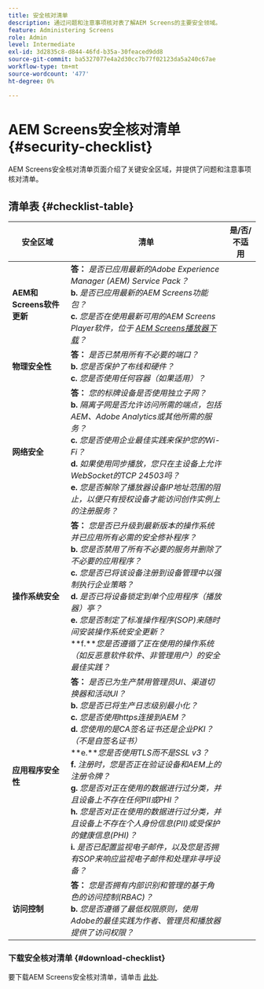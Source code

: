 ```yaml
---
title: 安全核对清单
description: 通过问题和注意事项核对表了解AEM Screens的主要安全领域。
feature: Administering Screens
role: Admin
level: Intermediate
exl-id: 3d2835c8-d844-46fd-b35a-30feaced9dd8
source-git-commit: ba5327077e4a2d30cc7b77f02123da5a240c67ae
workflow-type: tm+mt
source-wordcount: '477'
ht-degree: 0%

---
```


# AEM Screens安全核对清单  {#security-checklist}

AEM Screens安全核对清单页面介绍了关键安全区域，并提供了问题和注意事项核对清单。

## 清单表 {#checklist-table}

| **安全区域** | **清单** | **是/否/不适用** |
|---|---|---|
| **AEM和Screens软件更新** | **答：** *是否已应用最新的Adobe Experience Manager (AEM) Service Pack？* <br>**b.** *是否已应用最新的AEM Screens功能包？* <br>**c.** *您是否在使用最新可用的AEM Screens Player软件，位于 [AEM Screens播放器下载](https://download.macromedia.com/screens/)？* |
| **物理安全性** | **答：** *是否已禁用所有不必要的端口？* <br>**b.** *您是否保护了布线和硬件？* <br>**c.** *您是否使用任何容器（如果适用）？* |
| **网络安全** | **答：** *您的标牌设备是否使用独立子网？* <br>**b.** *隔离子网是否允许访问所需的端点，包括AEM、Adobe Analytics或其他所需的服务？* <br>**c.** *您是否使用企业最佳实践来保护您的Wi-Fi？* <br>**d.** *如果使用同步播放，您只在主设备上允许WebSocket的TCP 24503吗？* <br>**e.** *您是否解除了播放器设备IP地址范围的阻止，以便只有授权设备才能访问创作实例上的注册服务？* |
| **操作系统安全** | **答：** *您是否已升级到最新版本的操作系统并已应用所有必需的安全修补程序？* <br>**b.** *您是否禁用了所有不必要的服务并删除了不必要的应用程序？* <br>**c.** *您是否已将该设备注册到设备管理中以强制执行企业策略？* <br>**d.** *是否已将设备锁定到单个应用程序（播放器）亭？* <br>**e.** *您是否制定了标准操作程序(SOP)来随时间安装操作系统安全更新？*<br>**f.***您是否遵循了正在使用的操作系统（如反恶意软件软件、非管理用户）的安全最佳实践？* |
| **应用程序安全性** | **答：** *是否已为生产禁用管理员UI、渠道切换器和活动UI？* <br>**b.** *您是否已将生产日志级别最小化？* <br>**c.** *您是否使用https连接到AEM？* <br>**d.** *您使用的是CA签名证书还是企业PKI？ （不是自签名证书）*<br>**e.***您是否使用TLS而不是SSL v3？*<br>**f.** *注册时，您是否正在验证设备和AEM上的注册令牌？*<br> **g.** *您是否对正在使用的数据进行过分类，并且设备上不存在任何PII或PHI？*<br> **h.** *您是否对正在使用的数据进行过分类，并且设备上不存在个人身份信息(PII)或受保护的健康信息(PHI)？*<br> **i.** *是否已配置监视电子邮件，以及您是否拥有SOP来响应监视电子邮件和处理非寻呼设备？* |
| **访问控制** | **答：** *您是否拥有内部识别和管理的基于角色的访问控制(RBAC)？* <br>**b.** *您是否遵循了最低权限原则，使用Adobe的最佳实践为作者、管理员和播放器提供了访问权限？* |

### 下载安全核对清单 {#download-checklist}

要下载AEM Screens安全核对清单，请单击 [此处](/help/user-guide/assets/AEMScreens-SecurityChecklist.pdf).
